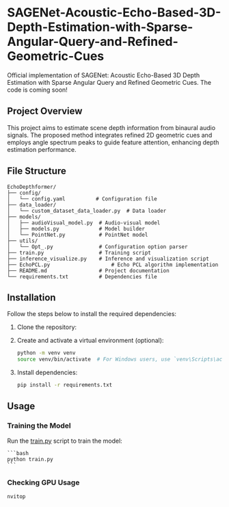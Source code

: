 # SAGENet-Acoustic-Echo-Based-3D-Depth-Estimation-with-Sparse-Angular-Query-and-Refined-Geometric-Cues


Official implementation of SAGENet: Acoustic Echo-Based 3D Depth Estimation with Sparse Angular Query and Refined Geometric Cues.
The code is coming soon!

## Project Overview

This project aims to estimate scene depth information from binaural audio signals. The proposed method integrates refined 2D geometric cues and employs angle spectrum peaks to guide feature attention, enhancing depth estimation performance. 

## File Structure

    EchoDepthformer/
    ├── config/
    │   └── config.yaml          # Configuration file
    ├── data_loader/
    │   └── custom_dataset_data_loader.py  # Data loader
    ├── models/
    │   ├── audioVisual_model.py  # Audio-visual model
    │   ├── models.py             # Model builder
    │   └── PointNet.py           # PointNet model
    ├── utils/
    │   └── Opt_.py               # Configuration option parser
    ├── train.py                  # Training script
    ├── inference_visualize.py    # Inference and visualization script
    ├── EchoPCL.py                    # Echo PCL algorithm implementation
    ├── README.md                 # Project documentation
    └── requirements.txt          # Dependencies file

## Installation

Follow the steps below to install the required dependencies:

1. Clone the repository:

2. Create and activate a virtual environment (optional):

    ```bash
    python -m venv venv
    source venv/bin/activate  # For Windows users, use `venv\Scripts\activate`
    ```

3. Install dependencies:

    ```bash
    pip install -r requirements.txt
    ```

## Usage

### Training the Model

Run the [train.py](http://_vscodecontentref_/3) script to train the model:

    ```bash
    python train.py
    ```

### Checking GPU Usage

    nvitop
